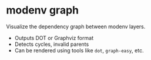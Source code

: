 # modenv graph

Visualize the dependency graph between modenv layers.

- Outputs DOT or Graphviz format
- Detects cycles, invalid parents
- Can be rendered using tools like `dot`, `graph-easy`, etc.
